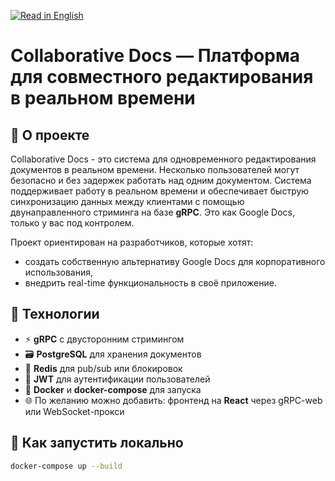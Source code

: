 [![Read in English](https://img.shields.io/badge/lang-English-blue)](README.en.md)

# Collaborative Docs — Платформа для совместного редактирования в реальном времени

## 📌 О проекте

Collaborative Docs - это система для одновременного редактирования документов в реальном времени. 
Несколько пользователей могут безопасно и без задержек работать над одним документом. 
Система поддерживает работу в реальном времени и обеспечивает быструю синхронизацию данных между клиентами с помощью двунаправленного стриминга на базе **gRPC**.
Это как Google Docs, только у вас под контролем.

Проект ориентирован на разработчиков, которые хотят:
- создать собственную альтернативу Google Docs для корпоративного использования,
- внедрить real-time функциональность в своё приложение.

## 🔧 Технологии

- ⚡ **gRPC** с двусторонним стримингом
- 🗃️ **PostgreSQL** для хранения документов
- 🚦 **Redis** для pub/sub или блокировок
- 🔐 **JWT** для аутентификации пользователей
- 🐳 **Docker** и **docker-compose** для запуска
- 🌐 По желанию можно добавить: фронтенд на **React** через gRPC-web или WebSocket-прокси

## 🚀 Как запустить локально

```bash
docker-compose up --build
